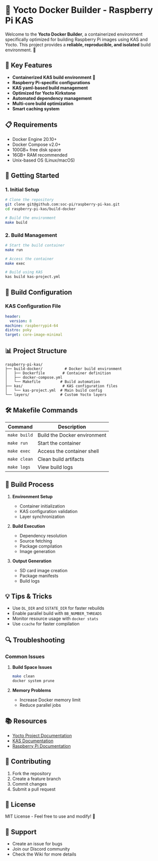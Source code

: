 # 🚀 Yocto Docker Builder - Raspberry Pi KAS

Welcome to the **Yocto Docker Builder**, a containerized environment specifically optimized for building Raspberry Pi images using KAS and Yocto. This project provides a **reliable, reproducible, and isolated** build environment. 🎯

## 🎯 Key Features

- **Containerized KAS build environment** 🐳
- **Raspberry Pi-specific configurations**
- **KAS yaml-based build management**
- **Optimized for Yocto Kirkstone**
- **Automated dependency management**
- **Multi-core build optimization**
- **Smart caching system**

## 📋 Requirements

- Docker Engine 20.10+
- Docker Compose v2.0+
- 100GB+ free disk space
- 16GB+ RAM recommended
- Unix-based OS (Linux/macOS)

## 🚀 Getting Started

### 1. Initial Setup

```bash
# Clone the repository
git clone git@github.com:soc-pi/raspberry-pi-kas.git
cd raspberry-pi-kas/build-docker

# Build the environment
make build
```

### 2. Build Management

```bash
# Start the build container
make run

# Access the container
make exec

# Build using KAS
kas build kas-project.yml
```

## 🔧 Build Configuration

### KAS Configuration File

```yaml
header:
  version: 8
machine: raspberrypi4-64
distro: poky
target: core-image-minimal
```

## 📊 Project Structure

```
raspberry-pi-kas/
├── build-docker/          # Docker build environment
│   ├── Dockerfile        # Container definition
│   ├── docker-compose.yml
│   └── Makefile         # Build automation
├── kas/                  # KAS configuration files
│   └── kas-project.yml  # Main build config
└── layers/              # Custom Yocto layers
```

## 🛠️ Makefile Commands

| Command      | Description                  |
| ------------ | ---------------------------- |
| `make build` | Build the Docker environment |
| `make run`   | Start the container          |
| `make exec`  | Access the container shell   |
| `make clean` | Clean build artifacts        |
| `make logs`  | View build logs              |

## 🔄 Build Process

1. **Environment Setup**

   - Container initialization
   - KAS configuration validation
   - Layer synchronization

2. **Build Execution**

   - Dependency resolution
   - Source fetching
   - Package compilation
   - Image generation

3. **Output Generation**
   - SD card image creation
   - Package manifests
   - Build logs

## 💡 Tips & Tricks

- Use `DL_DIR` and `SSTATE_DIR` for faster rebuilds
- Enable parallel build with `BB_NUMBER_THREADS`
- Monitor resource usage with `docker stats`
- Use `ccache` for faster compilation

## 🔍 Troubleshooting

### Common Issues

1. **Build Space Issues**

   ```bash
   make clean
   docker system prune
   ```

2. **Memory Problems**
   - Increase Docker memory limit
   - Reduce parallel jobs

## 📚 Resources

- [Yocto Project Documentation](https://docs.yoctoproject.org/)
- [KAS Documentation](https://kas.readthedocs.io/)
- [Raspberry Pi Documentation](https://www.raspberrypi.org/documentation/)

## 🤝 Contributing

1. Fork the repository
2. Create a feature branch
3. Commit changes
4. Submit a pull request

## 📝 License

MIT License - Feel free to use and modify! 🚀

## 📮 Support

- Create an issue for bugs
- Join our Discord community
- Check the Wiki for more details
